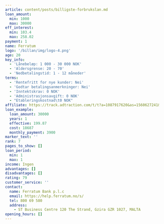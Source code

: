 ```yaml
---
article: content/posts/billigste-forbrukslan.md
loan_amount:
  min: 1000
  max: 30000
eff_interest:
  min: 103.4
  max: 258.02
payment: 1
name: Ferratum
logo: '/billan/img/logo-4.png'
age: 20
key_info:
  - 'Lånebeløp: 1 000 - 30 000 NOK'
  - 'Aldersgrense: 20 - 70'
  - 'Nedbetalingstid: 1 - 12 måneder'
terms:
  - 'Rentefritt for nye kunder: Nei'
  - 'Godtar betalingsanmerkninger: Nei'
  - 'Inntektskrav: 0 NOK'
  - 'Administrasjonsavgift: 0 NOK'
  - "Etableringskostnad\t0 NOK"
affiliate: https://track.adtraction.com/t/t?a=1087917620&as=1560627241&t=2&tk=1
loan_example:
  loan_amount: 30000
  years: 1
  effective: 199.87
  cost: 18687
  monthly_payment: 3900
marker_text: ''
rank: 7
pages_to_show: []
loan_period:
  min: 1
  max: 1
income: Ingen
advantages: []
disadvantages: []
rating: 79
customer_service: ''
contact:
  name: Ferratum Bank p.l.c
  email: https://help.ferratum.no/s/
  tel: 800 69 580
  address:
    - ST Business Centre 120 The Strand, Gzira GZR 1027, MALTA
opening_hours: []
---
```

